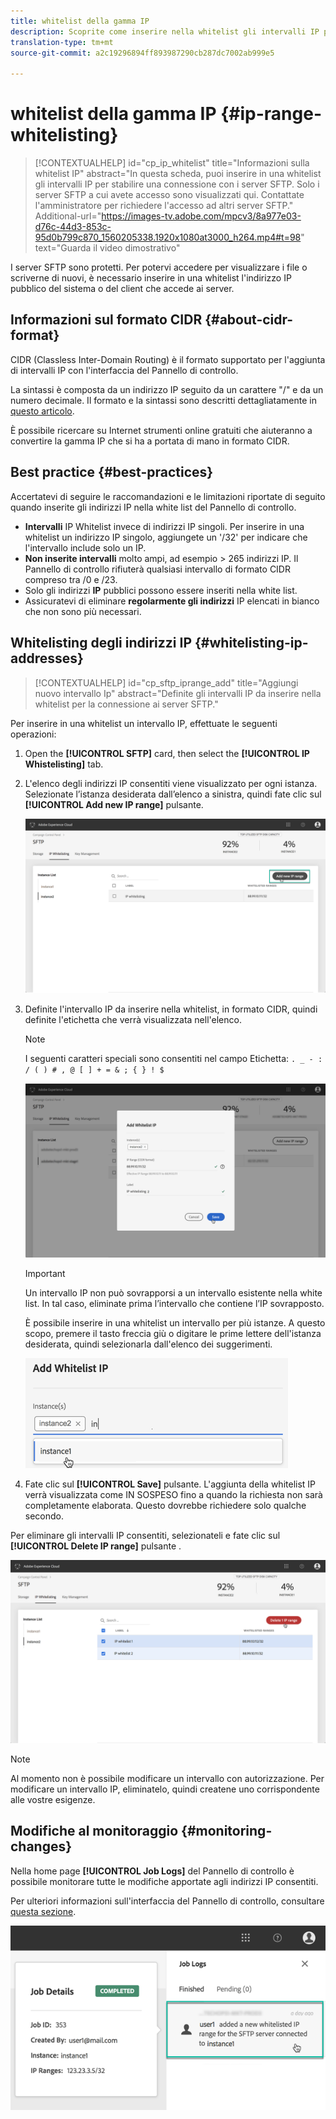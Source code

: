 ```yaml
---
title: whitelist della gamma IP
description: Scoprite come inserire nella whitelist gli intervalli IP per l'accesso ai server SFTP
translation-type: tm+mt
source-git-commit: a2c19296894ff893987290cb287dc7002ab999e5

---
```



# whitelist della gamma IP {#ip-range-whitelisting}

>[!CONTEXTUALHELP]
>id=&quot;cp_ip_whitelist&quot;
>title=&quot;Informazioni sulla whitelist IP&quot;
>abstract=&quot;In questa scheda, puoi inserire in una whitelist gli intervalli IP per stabilire una connessione con i server SFTP. Solo i server SFTP a cui avete accesso sono visualizzati qui. Contattate l&#39;amministratore per richiedere l&#39;accesso ad altri server SFTP.&quot;
>Additional-url=&quot;https://images-tv.adobe.com/mpcv3/8a977e03-d76c-44d3-853c-95d0b799c870_1560205338.1920x1080at3000_h264.mp4#t=98&quot; text=&quot;Guarda il video dimostrativo&quot;

I server SFTP sono protetti. Per potervi accedere per visualizzare i file o scriverne di nuovi, è necessario inserire in una whitelist l&#39;indirizzo IP pubblico del sistema o del client che accede ai server.

## Informazioni sul formato CIDR {#about-cidr-format}

CIDR (Classless Inter-Domain Routing) è il formato supportato per l&#39;aggiunta di intervalli IP con l&#39;interfaccia del Pannello di controllo.

La sintassi è composta da un indirizzo IP seguito da un carattere &quot;/&quot; e da un numero decimale. Il formato e la sintassi sono descritti dettagliatamente in [questo articolo](https://whatismyipaddress.com/cidr).

È possibile ricercare su Internet strumenti online gratuiti che aiuteranno a convertire la gamma IP che si ha a portata di mano in formato CIDR.

## Best practice {#best-practices}

Accertatevi di seguire le raccomandazioni e le limitazioni riportate di seguito quando inserite gli indirizzi IP nella white list del Pannello di controllo.

* **Intervalli** IP Whitelist invece di indirizzi IP singoli. Per inserire in una whitelist un indirizzo IP singolo, aggiungete un &#39;/32&#39; per indicare che l&#39;intervallo include solo un IP.
* **Non inserite intervalli** molto ampi, ad esempio > 265 indirizzi IP. Il Pannello di controllo rifiuterà qualsiasi intervallo di formato CIDR compreso tra /0 e /23.
* Solo gli indirizzi **IP** pubblici possono essere inseriti nella white list.
* Assicuratevi di eliminare **regolarmente gli indirizzi** IP elencati in bianco che non sono più necessari.

## Whitelisting degli indirizzi IP {#whitelisting-ip-addresses}

>[!CONTEXTUALHELP]
>id=&quot;cp_sftp_iprange_add&quot;
>title=&quot;Aggiungi nuovo intervallo Ip&quot;
>abstract=&quot;Definite gli intervalli IP da inserire nella whitelist per la connessione ai server SFTP.&quot;

Per inserire in una whitelist un intervallo IP, effettuate le seguenti operazioni:

1. Open the **[!UICONTROL SFTP]** card, then select the **[!UICONTROL IP Whistelisting]** tab.
1. L&#39;elenco degli indirizzi IP consentiti viene visualizzato per ogni istanza. Selezionate l’istanza desiderata dall’elenco a sinistra, quindi fate clic sul **[!UICONTROL Add new IP range]** pulsante.

   ![](assets/control_panel_add_range.png)

1. Definite l&#39;intervallo IP da inserire nella whitelist, in formato CIDR, quindi definite l&#39;etichetta che verrà visualizzata nell&#39;elenco.

   >[!NOTE]
   >
   >I seguenti caratteri speciali sono consentiti nel campo Etichetta:
   > `. _ - : / ( ) # , @ [ ] + = & ; { } ! $`

   ![](assets/control_panel_add_range2.png)

   >[!IMPORTANT]
   >
   >Un intervallo IP non può sovrapporsi a un intervallo esistente nella white list. In tal caso, eliminate prima l’intervallo che contiene l’IP sovrapposto.
   >
   >È possibile inserire in una whitelist un intervallo per più istanze. A questo scopo, premere il tasto freccia giù o digitare le prime lettere dell&#39;istanza desiderata, quindi selezionarla dall&#39;elenco dei suggerimenti.

   ![](assets/control_panel_add_range3.png)

1. Fate clic sul **[!UICONTROL Save]** pulsante. L&#39;aggiunta della whitelist IP verrà visualizzata come IN SOSPESO fino a quando la richiesta non sarà completamente elaborata. Questo dovrebbe richiedere solo qualche secondo.

Per eliminare gli intervalli IP consentiti, selezionateli e fate clic sul **[!UICONTROL Delete IP range]** pulsante .

![](assets/control_panel_delete_range2.png)

>[!NOTE]
>
>Al momento non è possibile modificare un intervallo con autorizzazione. Per modificare un intervallo IP, eliminatelo, quindi createne uno corrispondente alle vostre esigenze.

## Modifiche al monitoraggio {#monitoring-changes}

Nella home page **[!UICONTROL Job Logs]** del Pannello di controllo è possibile monitorare tutte le modifiche apportate agli indirizzi IP consentiti.

Per ulteriori informazioni sull&#39;interfaccia del Pannello di controllo, consultare [questa sezione](../../discover/using/discovering-the-interface.md).

![](assets/control_panel_ip_log.png)
